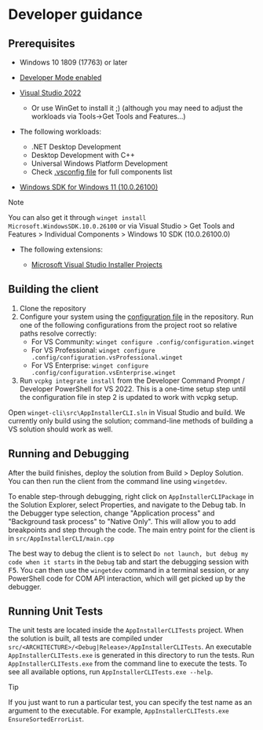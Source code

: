 # Developer guidance

## Prerequisites

* Windows 10 1809 (17763) or later
* [Developer Mode enabled](https://docs.microsoft.com/windows/uwp/get-started/enable-your-device-for-development)
* [Visual Studio 2022](https://visualstudio.microsoft.com/downloads/)
  * Or use WinGet to install it ;) (although you may need to adjust the workloads via Tools->Get Tools and Features...)
* The following workloads:
  * .NET Desktop Development
  * Desktop Development with C++
  * Universal Windows Platform Development
  * Check [.vsconfig file](../.vsconfig) for full components list

* [Windows SDK for Windows 11 (10.0.26100)](https://developer.microsoft.com/en-us/windows/downloads/sdk-archive/)

> [!NOTE]
> You can also get it through `winget install Microsoft.WindowsSDK.10.0.26100` or via Visual Studio > Get Tools and Features > Individual Components > Windows 10 SDK (10.0.26100.0)

* The following extensions:

  * [Microsoft Visual Studio Installer Projects](https://marketplace.visualstudio.com/items?itemName=VisualStudioClient.MicrosoftVisualStudio2022InstallerProjects)

## Building the client

1. Clone the repository
2. Configure your system using the [configuration file](../.config/configuration.winget) in the repository. Run one of the following configurations from the project root so relative paths resolve correctly:
   - For VS Community: `winget configure .config/configuration.winget`
   - For VS Professional: `winget configure .config/configuration.vsProfessional.winget`
   - For VS Enterprise: `winget configure .config/configuration.vsEnterprise.winget`
3. Run `vcpkg integrate install` from the Developer Command Prompt / Developer PowerShell for VS 2022. This is a one-time setup step until the configuration file in step 2 is updated to work with vcpkg setup.

Open `winget-cli\src\AppInstallerCLI.sln` in Visual Studio and build. We currently only build using the solution; command-line methods of building a VS solution should work as well.

## Running and Debugging

After the build finishes, deploy the solution from Build > Deploy Solution. You can then run the client from the command line using `wingetdev`.

To enable step-through debugging, right click on `AppInstallerCLIPackage` in the Solution Explorer, select Properties, and navigate to the Debug tab. In the Debugger type selection, change "Application process" and "Background task process" to "Native Only". This will allow you to add breakpoints and step through the code. The main entry point for the client is in `src/AppInstallerCLI/main.cpp`

The best way to debug the client is to select `Do not launch, but debug my code when it starts` in the `Debug` tab and start the debugging session with <kbd>F5</kbd>. You can then use the `wingetdev` command in a terminal session, or any PowerShell code for COM API interaction, which will get picked up by the debugger.

## Running Unit Tests

The unit tests are located inside the `AppInstallerCLITests` project. When the solution is built, all tests are compiled under `src/<ARCHITECTURE>/<Debug|Release>/AppInstallerCLITests`. An executable `AppInstallerCLITests.exe` is generated in this directory to run the tests. Run `AppInstallerCLITests.exe` from the command line to execute the tests. To see all available options, run `AppInstallerCLITests.exe --help`.

> [!TIP]
> If you just want to run a particular test, you can specify the test name as an argument to the executable. For example, `AppInstallerCLITests.exe EnsureSortedErrorList`.
